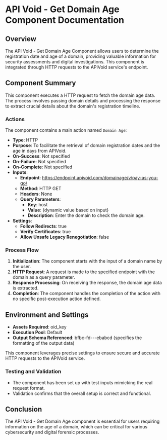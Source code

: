 # API Void - Get Domain Age Component Documentation

## Overview
The API Void - Get Domain Age Component allows users to determine the registration date and age of a domain, providing valuable information for security assessments and digital investigations. This component is integrated through HTTP requests to the APIVoid service's endpoint.

## Component Summary
This component executes a HTTP request to fetch the domain age data. The process involves passing domain details and processing the response to extract crucial details about the domain's registration timeline.

### Actions
The component contains a main action named `Domain Age`:

- **Type**: HTTP
- **Purpose**: To facilitate the retrieval of domain registration dates and the age in days from APIVoid.
- **On-Success**: Not specified
- **On-Failure**: Not specified
- **On-Complete**: Not specified
- **Inputs**:
  - **Endpoint**: https://endpoint.apivoid.com/domainage/v/pay-as-you-go/
  - **Method**: HTTP GET
  - **Headers**: None
  - **Query Parameters**:
    - **Key**: host
    - **Value**: {dynamic value based on input}
    - **Description**: Enter the domain to check the domain age.
- **Settings**:
  - **Follow Redirects**: true
  - **Verify Certificates**: true
  - **Allow Unsafe Legacy Renegotiation**: false

### Process Flow
1. **Initialization**: The component starts with the input of a domain name by the user.
2. **HTTP Request**: A request is made to the specified endpoint with the domain as a query parameter.
3. **Response Processing**: On receiving the response, the domain age data is extracted.
4. **Completion**: The component handles the completion of the action with no specific post-execution action defined.

## Environment and Settings
- **Assets Required**: oid_key
- **Execution Pool**: Default
- **Output Schema Referenced**: bfbc-fd---ebabcd (specifies the formatting of the output data)

This component leverages precise settings to ensure secure and accurate HTTP requests to the APIVoid service.

### Testing and Validation
- The component has been set up with test inputs mimicking the real request format.
- Validation confirms that the overall setup is correct and functional.

## Conclusion
The API Void - Get Domain Age component is essential for users requiring information on the age of a domain, which can be critical for various cybersecurity and digital forensic processes.

